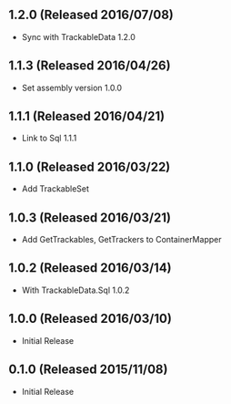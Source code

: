## 1.2.0 (Released 2016/07/08)

* Sync with TrackableData 1.2.0

## 1.1.3 (Released 2016/04/26)

* Set assembly version 1.0.0

## 1.1.1 (Released 2016/04/21)

* Link to Sql 1.1.1

## 1.1.0 (Released 2016/03/22)

* Add TrackableSet

## 1.0.3 (Released 2016/03/21)

* Add GetTrackables, GetTrackers to ContainerMapper 

## 1.0.2 (Released 2016/03/14)

* With TrackableData.Sql 1.0.2

## 1.0.0 (Released 2016/03/10)

* Initial Release

## 0.1.0 (Released 2015/11/08)

* Initial Release

